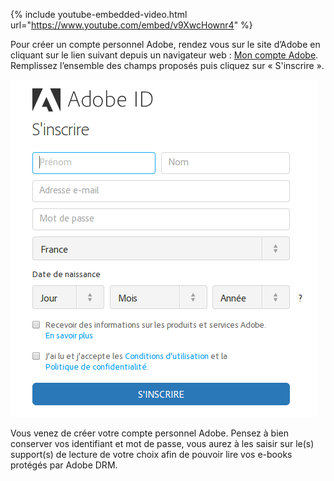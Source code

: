 {% include youtube-embedded-video.html url="https://www.youtube.com/embed/v9XwcHownr4" %}

Pour créer un compte personnel Adobe, rendez vous sur le site d’Adobe en cliquant sur le lien suivant depuis un navigateur web : [Mon compte Adobe](https://adobeid-na1.services.adobe.com/renga-idprovider/pages/create_account?client_id=adobedotcom2&callback=https%3A%2F%2Fims-na1.adobelogin.com%2Fims%2Fadobeid%2Fadobedotcom2%2FAdobeID%2Ftoken%3Fredirect_uri%3Dhttps%253A%252F%252Fwww.adobe.com%252Ffr%252F%2523from_ims%253Dtrue%2526old_hash%253D%252523%2526client_id%253Dadobedotcom2%2526scope%253Dcreative_cloud%25252CAdobeID%25252Copenid%25252Cgnav%25252Cread_organizations%25252Cadditional_info.projectedProductContext%2526api%253Dauthorize%26scope%3Dcreative_cloud%252CAdobeID%252Copenid%252Cgnav%252Cread_organizations%252Cadditional_info.projectedProductContext&client_redirect=https%3A%2F%2Fims-na1.adobelogin.com%2Fims%2Fredirect%2Fadobedotcom2%3Fclient_redirect%3Dhttps%253A%252F%252Fwww.adobe.com%252Ffr%252F%2523from_ims%253Dtrue%2526old_hash%253D%252523%2526client_id%253Dadobedotcom2%2526scope%253Dcreative_cloud%25252CAdobeID%25252Copenid%25252Cgnav%25252Cread_organizations%25252Cadditional_info.projectedProductContext%2526api%253Dauthorize&denied_callback=https%3A%2F%2Fims-na1.adobelogin.com%2Fims%2Fdenied%2Fadobedotcom2%3Fredirect_uri%3Dhttps%253A%252F%252Fwww.adobe.com%252Ffr%252F%2523from_ims%253Dtrue%2526old_hash%253D%252523%2526client_id%253Dadobedotcom2%2526scope%253Dcreative_cloud%25252CAdobeID%25252Copenid%25252Cgnav%25252Cread_organizations%25252Cadditional_info.projectedProductContext%2526api%253Dauthorize%26response_type%3Dtoken%26scope%3Dcreative_cloud%252CAdobeID%252Copenid%252Cgnav%252Cread_organizations%252Cadditional_info.projectedProductContext&display=web_v2&locale=fr_FR&relay=ec6a5920-3bc1-4fb4-9fe6-aa7f306bb2bf&flow=true&flow_type=token&dc=false&idp_flow_type=login).
Remplissez l’ensemble des champs proposés puis cliquez sur « S'inscrire ».

![](/images/creation-compte-Adobe-1.png)

Vous venez de créer votre compte personnel Adobe.
Pensez à bien conserver vos identifiant et mot de passe, vous aurez à les saisir sur le(s) support(s) de lecture de votre choix afin de pouvoir lire vos e-books protégés par Adobe DRM.
